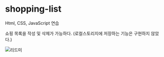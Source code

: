 # shopping-list

Html, CSS, JavaScript 연습


쇼핑 목록을 작성 및 삭제가 가능하다.
(로컬스토리지에 저장하는 기능은 구현하지 않았다.)


![리드미](https://user-images.githubusercontent.com/67947887/90140131-40d87200-ddb4-11ea-93a9-ac5dddd2e2ad.png)


